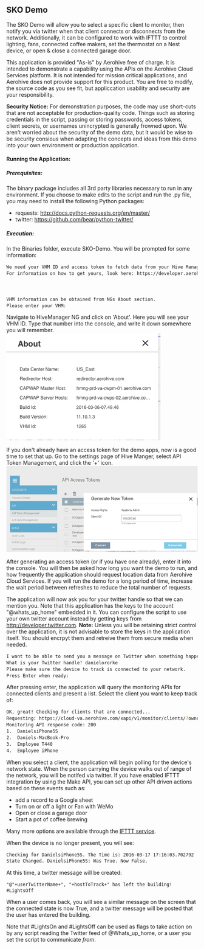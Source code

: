 ## SKO Demo
The SKO Demo will allow you to select a specific client to monitor, then notify you via twitter when that client connects or disconnects from the network. Additionally, it can be configured to work with IFTTT to control lighting, fans, connected coffee makers, set the thermostat on a Nest device, or open & close a connected garage door.

This application is provided "As-is" by Aerohive free of charge. It is intended to demonstrate a capability using the APIs on the Aerohive Cloud Services platform. It is not intended for mission critical applications, and Aerohive does not provide support for this product. You are free to modify, the source code as you see fit, but appliccation usability and security are your responsibility. 

**Security Notice:** For demonstration purposes, the code may use short-cuts that are not acceptable for production-quality code. Things such as storing credentials in the script, passing or storing passwords, access tokens, client secrets, or usernames unincrypted is generally frowned upon. We aren't worried about the security of the demo data, but it would be wise to be security consious when adapting the concepts and ideas from this demo into your own environment or production application.

#### Running the Application:
##### Prerequisites:
The binary package includes all 3rd party libraries necessary to run in any environment. If you choose to make edits to the script and run the .py file, you may need to install the following Python packages:
* requests: http://docs.python-requests.org/en/master/
* twitter: https://github.com/bear/python-twitter/

##### Execution:
In the Binaries folder, execute SKO-Demo. You will be prompted for some information:
```sh
We need your VHM ID and access token to fetch data from your Hive Manager instance.
For information on how to get yours, look here: https://developer.aerohive.com/docs/authentication



VHM information can be obtained from NGs About section.
Please enter your VHM: 
```

Navigate to HiveManager NG and click on 'About'. Here you will see your VHM ID. Type that number into the console, and write it down somewhere you will remember.
![about](https://raw.githubusercontent.com/aerohive/Geofencing/master/ScreenShots/About.tiff)

If you don't already have an access token for the demo apps, now is a good time to set that up. Go to the settings page of Hive Manger, select API Token Management, and click the '+' icon.
![TokenManagement](https://raw.githubusercontent.com/aerohive/Geofencing/master/ScreenShots/GenerateToken.tiff)

After generating an access token (or if you have one already), enter it into the console.
You will then be asked how long you want the demo to run, and how frequently the application should request location data from Aerohive Cloud Services. If you will run the demo for a long period of time, increase the wait period between refreshes to reduce the total number of requests.

The application will now ask you for your twitter handle so that we can mention you.
Note that this application has the keys to the account "@whats_up_home" embedded in it. You can configure the script to use your own twitter account instead by getting keys from http://developer.twitter.com. **Note:** Unless you will be retaining strict control over the application, it is not advisable to store the keys in the application itself. You should encrpyt them and retreive them from secure media when needed.

```sh
I want to be able to send you a message on Twitter when something happens.
What is your Twitter handle? danielororke
Please make sure the device to track is connected to your network.
Press Enter when ready:
```

After pressing enter, the application will query the monitoring APIs for connected clients and present a list. Select the client you want to keep track of:
```sh
OK, great! Checking for clients that are connected...
Requesting: https://cloud-va.aerohive.com/xapi/v1/monitor/clients/?ownerId=1265
Monitoring API response code: 200
1.	DanielsiPhone5S
2.	Daniels-MacBook-Pro
3.	Employee T440
4.	Employee iPhone
```

When you select a client, the application will begin polling for the device's network state. When the person carrying the device walks out of range of the network, you will be notifed via twitter. If you have enabled IFTTT integration by using the Make API, you can set up other API driven actions based on these events such as:
* add a record to a Google sheet
* Turn on or off a light or Fan with WeMo
* Open or close a garage door
* Start a pot of coffee brewing

Many more options are available through the [IFTTT service].

When the device is no longer present, you will see:
```sh
Checking for DanielsiPhone5S. The Time is: 2016-03-17 17:16:03.702792
State Changed. DanielsiPhone5S: Was True. Now False.
```
At this time, a twitter message will be created:
```
"@"+userTwitterName+", "+hostToTrack+" has left the building! #LightsOff 
```
When a user comes back, you will see a similar message on the screen that the connected state is now True, and a twitter message will be posted that the user has entered the building.

Note that #LightsOn and #LightsOff can be used as flags to take action on by any script reading the Twitter feed of @Whats_up_home, or a user you set the script to communicate *from*.

[IFTTT service]: http://iftt.com